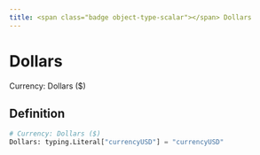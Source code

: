 ```yaml
---
title: <span class="badge object-type-scalar"></span> Dollars
---
```

# <span class="badge object-type-scalar"></span> Dollars

Currency: Dollars ($)

## Definition

```python
# Currency: Dollars ($)
Dollars: typing.Literal["currencyUSD"] = "currencyUSD"
```
